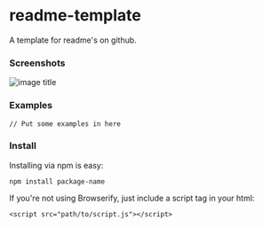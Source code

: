 readme-template
===============

A template for readme's on github.

### Screenshots

![image title](http://placehold.it/650x400)

### Examples

```
// Put some examples in here
```

### Install

Installing via npm is easy:

```
npm install package-name
```

If you're not using Browserify, just include a script tag in your html:

```
<script src="path/to/script.js"></script>
```
